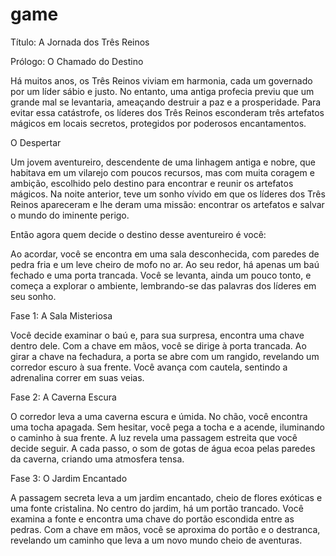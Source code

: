 # game 
Título: A Jornada dos Três Reinos 

Prólogo: O Chamado do Destino 

Há muitos anos, os Três Reinos viviam em harmonia, cada um governado por um líder sábio e justo. No entanto, uma antiga profecia previu que um grande mal se levantaria, ameaçando destruir a paz e a prosperidade. Para evitar essa catástrofe, os líderes dos Três Reinos esconderam três artefatos mágicos em locais secretos, protegidos por poderosos encantamentos. 

O Despertar 

Um jovem aventureiro, descendente de uma linhagem antiga e nobre, que habitava em um vilarejo com poucos recursos, mas com muita coragem e ambição, escolhido pelo destino para encontrar e reunir os artefatos mágicos. Na noite anterior, teve um sonho vívido em que os líderes dos Três Reinos apareceram e lhe deram uma missão: encontrar os artefatos e salvar o mundo do iminente perigo. 

Então agora quem decide o destino desse aventureiro é você: 

Ao acordar, você se encontra em uma sala desconhecida, com paredes de pedra fria e um leve cheiro de mofo no ar. Ao seu redor, há apenas um baú fechado e uma porta trancada. Você se levanta, ainda um pouco tonto, e começa a explorar o ambiente, lembrando-se das palavras dos líderes em seu sonho. 

Fase 1: A Sala Misteriosa 

Você decide examinar o baú e, para sua surpresa, encontra uma chave dentro dele. Com a chave em mãos, você se dirige à porta trancada. Ao girar a chave na fechadura, a porta se abre com um rangido, revelando um corredor escuro à sua frente. Você avança com cautela, sentindo a adrenalina correr em suas veias. 

Fase 2: A Caverna Escura 

O corredor leva a uma caverna escura e úmida. No chão, você encontra uma tocha apagada. Sem hesitar, você pega a tocha e a acende, iluminando o caminho à sua frente. A luz revela uma passagem estreita que você decide seguir. A cada passo, o som de gotas de água ecoa pelas paredes da caverna, criando uma atmosfera tensa. 

Fase 3: O Jardim Encantado 

A passagem secreta leva a um jardim encantado, cheio de flores exóticas e uma fonte cristalina. No centro do jardim, há um portão trancado. Você examina a fonte e encontra uma chave do portão escondida entre as pedras. Com a chave em mãos, você se aproxima do portão e o destranca, revelando um caminho que leva a um novo mundo cheio de aventuras. 